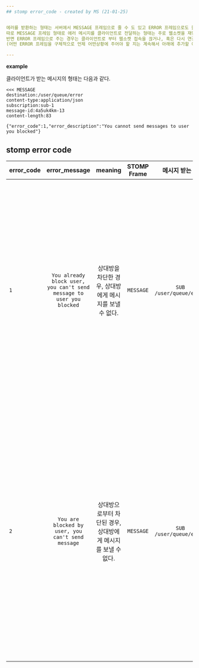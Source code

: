 ```yaml
---
## stomp error_code - created by MS (21-01-25)


에러를 받환하는 형태는 서버에서 MESSAGE 프레임으로 줄 수 도 있고 ERROR 프레임으로도 줄 수도 있다.
따로 MESSAGE 프레임 형태로 에러 메시지를 클라이언트로 전달하는 형태는 주로 웹소켓을 재연결할 필요가 없는 경우에 사용할 것이다. (가령 아래와 같은 경우)
반면 ERROR 프레임으로 주는 경우는 클라이언트로 부터 웹소켓 접속을 끊거나, 혹은 다시 연결을 요구할 경우 ERROR 프레임 형태로 클라이언트에 에러메시지를 전달한다.
(어떤 ERROR 프레임을 구체적으로 언제 어떤상황에 주어야 할 지는 계속해서 아래에 추가할 예정이다. )

---
```


**example**

클라이언트가 받는 메시지의 형태는 다음과 같다.
```
<<< MESSAGE
destination:/user/queue/error
content-type:application/json
subscription:sub-1
message-id:4a5uk4km-13
content-length:83

{"error_code":1,"error_description":"You cannot send messages to user you blocked"}

```

## stomp error code

error_code | error_message | meaning | STOMP Frame | 메시지 받는 곳 | 상황
:---|:---:|:---:|:---:|:---:|:---:|
`1` | `You already block user, you can't send message to user you blocked` | 상대방을 차단한 경우, 상대방에게 메시지를 보낼 수 없다. | `MESSAGE` | `SUB /user/queue/error` | 차단된 상대방에게 메시지(`SEND /message`) 를 보낼 경우 다음과 같은 메시지를 서버로부터 받게 된다.  해당 메시지를 받게 되면 클라이언트는 간단한 토스트 메시지로 "차단한 상대와 채팅을 주고 받을 수 없습니다." 등의 문구를 띄어준다. 
`2` | `You are blocked by user, you  can't send message` | 상대방으로부터 차단된 경우, 상대방에게 메시지를 보낼 수 없다. | `MESSAGE` | `SUB /user/queue/error` | 상대방으로 부터 차단되었지만 메시지를 보낼 경우 (`SEND /message`) 를 보낼 경우ds 다음과 같은 메시지를 서버로부터 받게 된다.해당 메시지를 받게 되면 클라이언트는 간단한 토스트 메시지로 "상대로부터 차단되었기에 상대방에게 메시지를 전송할 수 없습니다." 등의 문구를 띄어준다. 
